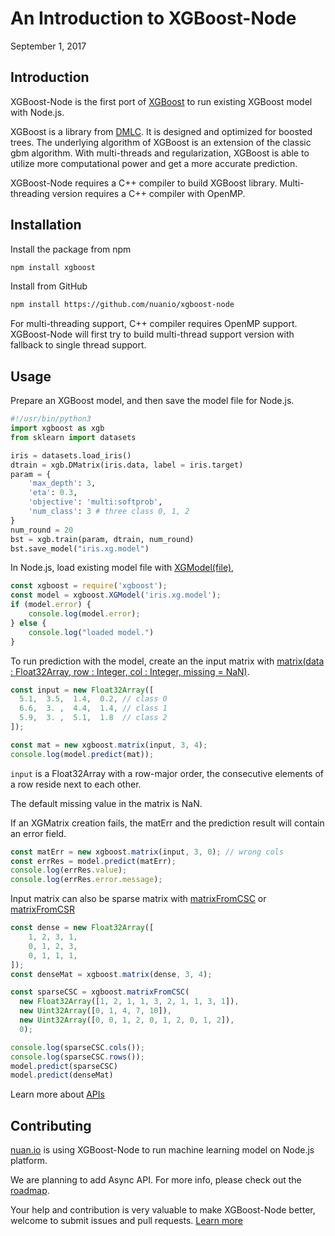 # An Introduction to XGBoost-Node

September 1, 2017

## Introduction

XGBoost-Node is the first port of [XGBoost](https://github.com/dmlc/xgboost) to run existing XGBoost model with Node.js.

XGBoost is a library from [DMLC](http://dmlc.ml/). It is designed and optimized for boosted trees. The underlying algorithm of XGBoost is an extension of the classic gbm algorithm. With multi-threads and regularization, XGBoost is able to utilize more computational power and get a more accurate prediction.

XGBoost-Node requires a C++ compiler to build XGBoost library. Multi-threading version requires a C++ compiler with OpenMP.

## Installation

Install the package from npm

```bash
npm install xgboost
```

Install from GitHub

```bash
npm install https://github.com/nuanio/xgboost-node
```

For multi-threading support, C++ compiler requires OpenMP support. XGBoost-Node will first try to build multi-thread support version with fallback to single thread support.

## Usage

Prepare an XGBoost model, and then save the model file for Node.js.

```python
#!/usr/bin/python3
import xgboost as xgb
from sklearn import datasets

iris = datasets.load_iris()
dtrain = xgb.DMatrix(iris.data, label = iris.target)
param = {
    'max_depth': 3,
    'eta': 0.3,
    'objective': 'multi:softprob',
    'num_class': 3 # three class 0, 1, 2
}
num_round = 20
bst = xgb.train(param, dtrain, num_round)
bst.save_model("iris.xg.model")
```

In Node.js, load existing model file with [XGModel(file)](./api.md#XGModel),

```js
const xgboost = require('xgboost');
const model = xgboost.XGModel('iris.xg.model');
if (model.error) {
    console.log(model.error);
} else {
    console.log("loaded model.")
}
```

To run prediction with the model, create an the input matrix with [matrix(data : Float32Array, row : Integer, col : Integer, missing = NaN)](./api.md#matrix).

```js
const input = new Float32Array([
  5.1,  3.5,  1.4,  0.2, // class 0
  6.6,  3. ,  4.4,  1.4, // class 1
  5.9,  3. ,  5.1,  1.8  // class 2
]);

const mat = new xgboost.matrix(input, 3, 4);
console.log(model.predict(mat));
```

`input` is a Float32Array with a row-major order, the consecutive elements of a row reside next to each other.

The default missing value in the matrix is NaN.

If an XGMatrix creation fails, the matErr and the prediction result will contain an error field.

```js
const matErr = new xgboost.matrix(input, 3, 0); // wrong cols
const errRes = model.predict(matErr);
console.log(errRes.value);
console.log(errRes.error.message);
```

Input matrix can also be sparse matrix with [matrixFromCSC](./api.md#matrixFromCSC) or [matrixFromCSR](./api.md#matrixFromCSR)

```js
const dense = new Float32Array([
    1, 2, 3, 1,
    0, 1, 2, 3,
    0, 1, 1, 1,
]);
const denseMat = xgboost.matrix(dense, 3, 4);

const sparseCSC = xgboost.matrixFromCSC(
  new Float32Array([1, 2, 1, 1, 3, 2, 1, 1, 3, 1]),
  new Uint32Array([0, 1, 4, 7, 10]),
  new Uint32Array([0, 0, 1, 2, 0, 1, 2, 0, 1, 2]),
  0);

console.log(sparseCSC.cols());
console.log(sparseCSC.rows());
model.predict(sparseCSC)
model.predict(denseMat)
```

Learn more about [APIs](./api.md)

## Contributing

[nuan.io](https://nuan.io) is using XGBoost-Node to run machine learning model on Node.js platform.

We are planning to add Async API. For more info, please check out the [roadmap](https://github.com/nuanio/xgboost-node#user-content-roadmap).

Your help and contribution is very valuable to make XGBoost-Node better, welcome to submit issues and pull requests. [Learn more](../.github/CONTRIBUTING.md)
